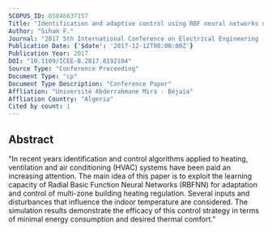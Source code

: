 ```yaml
---
SCOPUS_ID: 85046637157
Title: "Identification and adaptive control using RBF neural networks of multi-zone building heating system"
Author: "Siham F."
Journal: "2017 5th International Conference on Electrical Engineering - Boumerdes, ICEE-B 2017"
Publication Date: {'$date': '2017-12-12T00:00:00Z'}
Publication Year: 2017
DOI: "10.1109/ICEE-B.2017.8192104"
Source Type: "Conference Proceeding"
Document Type: "cp"
Document Type Description: "Conference Paper"
Affliation: "Université Abderrahmane Mira - Béjaïa"
Affliation Country: "Algeria"
Cited by count: 1
---
```


## Abstract
"In recent years identification and control algorithms applied to heating, ventilation and air conditioning (HVAC) systems have been paid an increasing attention. The main idea of this paper is to exploit the learning capacity of Radial Basic Function Neural Networks (RBFNN) for adaptation and control of multi-zone building heating regulation. Several inputs and disturbances that influence the indoor temperature are considered. The simulation results demonstrate the efficacy of this control strategy in terms of minimal energy consumption and desired thermal comfort."
